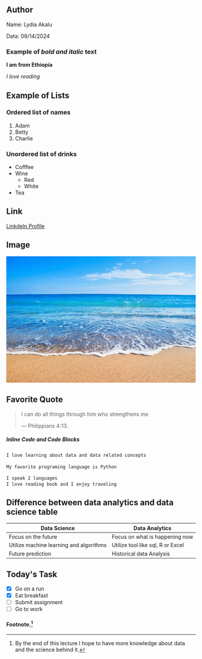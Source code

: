 ## Author 

Name: Lydia Akalu

Data: 09/14/2024
### Example of ***bold and italic*** text
**I am from Ethiopia**

*I love reading*
## Example of Lists
### Ordered list of names
 1. Adam 
 2. Betty
 3. Charlie
### Unordered list of drinks
- Cofffee
- Wine
  - Red
  - White
- Tea
## Link
[Linkdeln Profile](https://www.linkedin.com/in/lydia-akalu-1274b5260)
## Image
![My Favorite place](beach_pic.jpg)
## Favorite Quote
> I can do all things through him who strengthens me
>
> — Philippians 4:13.
##### Inline Code and Code Blocks

`I love learning about data and data related concepts`

`My favorite programing language is Python`

```
I speak 2 languages 
I love reading book and I enjoy traveling
```
## Difference between data analytics and data science table
| Data Science | Data Analytics|
|----------|----------|
| Focus on the future | Focus on what is happening now |
| Utilize machine learning and algorithms | Utilize tool like sql, R or Excel |
| Future prediction | Historical data Analysis |

## Today's Task
- [x] Go on a run
- [x] Eat breakfast
- [ ] Submit assignment 
- [ ] Go to work

#### Footnote.[^1]
[^1]: By the end of this lecture I hope to have more knowledge about data and the science behind it.
